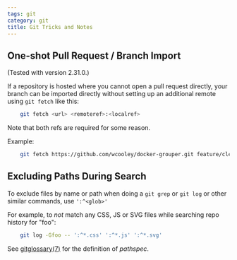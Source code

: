 ```yaml
---
tags: git
category: git
title: Git Tricks and Notes
---
```


## One-shot Pull Request / Branch Import

(Tested with version 2.31.0.)

If a repository is hosted where you cannot open a pull request directly, your branch can be imported directly without setting up an additional remote using `git fetch` like this:

```sh
    git fetch <url> <remoteref>:<localref>
```

Note that both refs are required for some reason.

Example:

```sh
    git fetch https://github.com/wcooley/docker-grouper.git feature/cleanup-shibd-ld_library_path-r2:wcooley/feature/cleanup-shibd-ld_library_path-r2
```

## Excluding Paths During Search

To exclude files by name or path when doing a `git grep` or `git log` or other similar commands, use `':^<glob>'`

For example, to _not_ match any CSS, JS or SVG files while searching repo history for "foo":

```sh
    git log -Gfoo -- ':^*.css' ':^*.js' ':^*.svg'
```

See [gitglossary(7)](https://git-scm.com/docs/gitglossary#Documentation/gitglossary.txt-aiddefpathspecapathspec) for the definition of _pathspec_.
